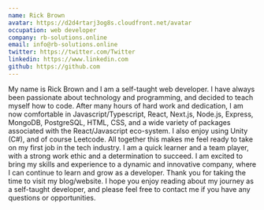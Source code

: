 ```yaml
---
name: Rick Brown
avatar: https://d2d4rtarj3og8s.cloudfront.net/avatar
occupation: web developer
company: rb-solutions.online
email: info@rb-solutions.online
twitter: https://twitter.com/Twitter
linkedin: https://www.linkedin.com
github: https://github.com
---
```


My name is Rick Brown and I am a self-taught web developer. I have always been passionate about technology and programming, and decided to teach myself how to code.
After many hours of hard work and dedication, I am now comfortable in Javascript/Typescript, React, Next.js, Node.js, Express, MongoDB, PostgreSQL, HTML, CSS, and a wide variety of packages associated with the React/Javascript eco-system. I also enjoy using Unity (C#), and of course Leetcode. All together this makes me feel ready to take on my first job in the tech industry.
I am a quick learner and a team player, with a strong work ethic and a determination to succeed. I am excited to bring my skills and experience to a dynamic and innovative company, where I can continue to learn and grow as a developer.
Thank you for taking the time to visit my blog/website. I hope you enjoy reading about my journey as a self-taught developer, and please feel free to contact me if you have any questions or opportunities.
